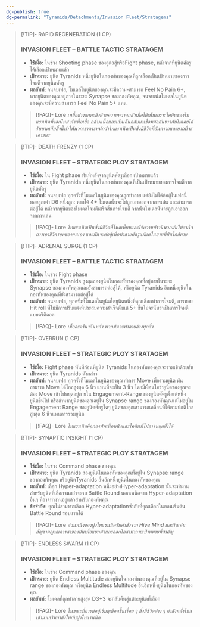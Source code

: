 ```yaml
---
dg-publish: true
dg-permalink: "Tyranids/Detachments/Invasion Fleet/Stratagems"
---
```

> [!TIP]- RAPID REGENERATION (1 CP)
> ### INVASION FLEET – BATTLE TACTIC STRATAGEM
> - **ใช้เมื่อ:** ในช่วง Shooting phase ของคู่ต่อสู้หรือFight phase, หลังจากที่ยูนิตศัตรูได้เลือกเป้าหมายแล้ว
> - **เป้าหมาย:** ยูนิต Tyranids หนึ่งยูนิตในกองทัพของคุณที่ถูกเลือกเป็นเป้าหมายของการโจมตีจากยูนิตศัตรู
> - **ผลลัพท์:** จนจบเฟส, โมเดลในยูนิตของคุณจะมีความ-สามารถ Feel No Pain 6+, หากยูนิตของคุณอยู่ภายในระยะ Synapse ของกองทัพคุณ, จนจบเฟสโมเดลในยูนิตของคุณจะมีความสามารถ Feel No Pain 5+ แทน
> > [!FAQ]- Lore
> > *เหยื่อต่างตกตะลึงด้วยความหวาดกลัวเมื่อได้เห็นเกราะไคตินของไทแรนนิดที่งอกใหม่ ทั้งเนื้อเยื่อ กล้ามเนื้อและเส้นเอ็นกลับมาเชื่อมต่อกันราวกับไม่เคยได้รับบาดเจ็บสิ่งนี้ทําให้พวกเขาตระหนักว่าไทแรนนิดเป็นสิ่งมีชีวิตที่อันตรายและยากที่จะเอาชนะ*

> [!TIP]- DEATH FRENZY (1 CP)
> ### INVASION FLEET – STRATEGIC PLOY STRATAGEM
> - **ใช้เมื่อ:** ใน Fight phase ทันทีหลังจากยูนิตศัตรูเลือก
เป้าหมายแล้ว
> - **เป้าหมาย:** ยูนิต Tyranids หนึ่งยูนิตในกองทัพของคุณที่เป็นเป้าหมายของการโจมตีจากยูนิตศัตรู
> - **ผลลัพท์:** จนจบเฟส ทุกครั้งที่โมเดลในยูนิตของคุณถูกทําลาย แต่ยังไม่ได้ต่อสู้ในเฟสนี้ ทอยลูกเต๋า D6 หนึ่งลูก: หากได้ 4+ โมเดลนั้นจะไม่ถูกเอาออกจากการเล่น และสามารถต่อสู้ได้ หลังจากยูนิตของโมเดลโจมตีเสร็จสิ้นการโจมตี จากนั้นโมเดลนั้นจะถูกเอาออกจากการเล่น
> > [!FAQ]- Lore
> > *ไทแรนนิดเป็นสิ่งมีชีวิตที่โหดเหี้ยมและไร้ความปรานีพวกมันไม่สนใจการเอาชีวิตรอดของตนเอง และมันจะต่อสู้เพื่อทําลายศัตรูแม้แต่ในยามที่มันใกล้ตาย*

> [!TIP]- ADRENAL SURGE (1 CP)
> ### INVASION FLEET – BATTLE TACTIC STRATAGEM
> - **ใช้เมื่อ:** ในช่วง Fight phase
> - **เป้าหมาย:** ยูนิต Tyranids สูงสุดสองยูนิตในกองทัพของคุณที่อยู่ภายในระยะ Synapse ของกองทัพคุณและยังสามารถต่อสู้ได้, หรือยูนิต Tyranids อีกหนึ่งยูนิตในกองทัพของคุณที่ยังสามารถต่อสู้ได้
> - **ผลลัพท์:** จนจบเฟส, ทุกครั้งที่โมเดลในยูนิตใดยูนิตหนึ่งที่คุณเลือกทําการโจมตี, การทอย Hit roll ที่ไม่มีการปรับแต่งที่ประสบความสําเร็จตั้งแต่ 5+ ขึ้นไปจะนับว่าเป็นการโจมตีแบบคริติคอล
> > [!FAQ]- Lore
> > *เมื่ออะดรีนาลีนหลั่ง พวกมันจะทําลายล้างทุกสิ่ง*

> [!TIP]- OVERRUN (1 CP)
> ### INVASION FLEET – STRATEGIC PLOY STRATAGEM
> - **ใช้เมื่อ:** Fight phase ทันทีก่อนที่ยูนิต Tyranids ในกองทัพของคุณจะรวมเข้าด้วยกัน
> - **เป้าหมาย:** ยูนิต Tyranids ดังกล่าว
> - **ผลลัพท์:** จนจบเฟส ทุกครั้งที่โมเดลในยูนิตของคุณทําการ Move เพื่อรวมยูนิต มันสามารถ Move ได้ไกลสูงสุด 6 นิ้ว แทนที่จะเป็น 3 นิ้ว โดยมีเงื่อนไขว่ายูนิตของคุณจะต้อง Move เข้าไปหยุดอยู่ภายใน Engagement-Range ของยูนิตศัตรูตั้งแต่หนึ่งยูนิตขึ้นไป หรือถ้าหากยูนิตของคุณอยู่ใน Synapse range ของกองทัพคุณแต่ไม่อยู่ใน Engagement Range ของยูนิตศัตรูใดๆ ยูนิตของคุณสามารถเคลื่อนที่ได้ตามปกติไกลสูงสุด 6 นิ้วแทนการรวมยูนิต
> > [!FAQ]- Lore
> > *ไทแรนนิดคือกองทัพเนื้อหนังและไคตินที่ไม่อาจหยุดยั้งได้*

> [!TIP]- SYNAPTIC INSIGHT (1 CP)
> ### INVASION FLEET – STRATEGIC PLOY STRATAGEM
> - **ใช้เมื่อ:** ในช่วง Command phase ของคุณ
> - **เป้าหมาย:** ยูนิต Tyranids สองยูนิตในกองทัพของคุณที่อยู่ใน Synapse range ของกองทัพคุณ หรือยูนิตTyranids อื่นอีกหนึ่งยูนิตในกองทัพของคุณ
> - **ผลลัพท์:** เลือก Hyper-adaptation หนึ่งอย่างHyper-adaptation นั้นจะทํางานสําหรับยูนิตที่เลือกจนกว่าจะจบ Battle Round นอกเหนือจาก Hyper-adaptation อื่นๆ ที่อาจทํางานอยู่แล้วสําหรับกองทัพคุณ
> - **ข้อจํากัด:** คุณไม่สามารถเลือก Hyper-adaptationซ้ำกับที่คุณเลือกในตอนเริ่มต้น Battle Round รอบแรกได้
> > [!FAQ]- Lore
> > *ส่วนหนึ่งของฝูงไทแรนนิดรับคําสั่งจาก Hive Mind และรีดเค้นสัญชาตญาณการล่าของมันเพื่อแยกตัวและออกไล่ล่าทําลายเป้าหมายที่สําคัญ*

> [!TIP]- ENDLESS SWARM (1 CP)
> ### INVASION FLEET – STRATEGIC PLOY STRATAGEM
> - **ใช้เมื่อ:** ในช่วง Command phase ของคุณ
> - **เป้าหมาย:** ยูนิต Endless Multitude สองยูนิตในกองทัพของคุณที่อยู่ใน Synapse range ของกองทัพคุณ หรือยูนิต Endless Multitude อื่นอีกหนึ่งยูนิตในกองทัพของคุณ
> - **ผลลัพท์:** โมเดลที่ถูกทําลายสูงสุด D3+3 จะกลับคืนสู่แต่ละยูนิตที่เลือก
> > [!FAQ]- Lore
> > *ในขณะที่การต่อสู้เริ่มดุเดือดขึ้นเรื่อย ๆ สิ่งมีชีวิตต่าง ๆ กําลังหลั่งไหลเข้ามาเสริมกําลังให้กับฝูงไทแรนนิด*